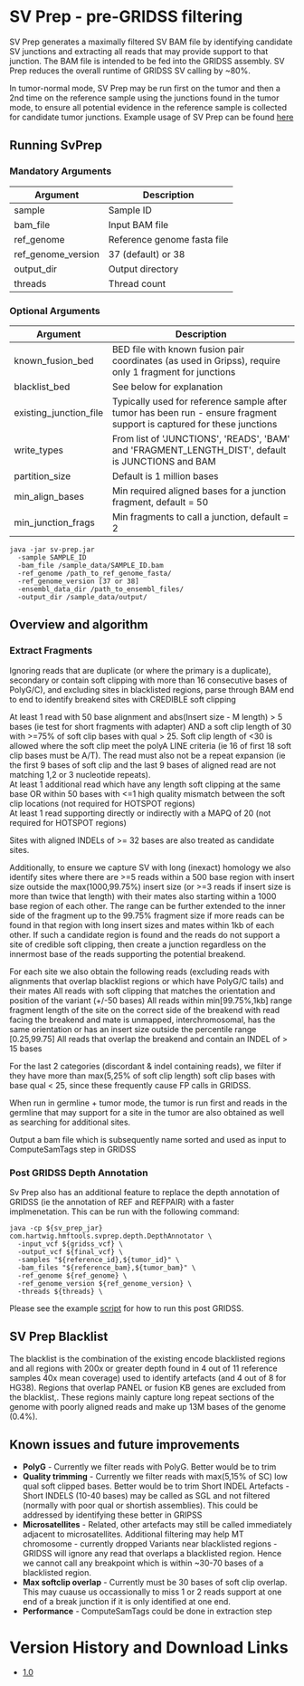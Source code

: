 # SV Prep - pre-GRIDSS filtering

SV Prep generates a maximally filtered SV BAM file by identifying candidate SV junctions and extracting all reads that may provide support to that junction. The BAM file is intended to be fed into the GRIDSS assembly.   SV Prep reduces the overall runtime of GRIDSS SV calling by ~80%.

In tumor-normal mode, SV Prep may be run first on the tumor and then a 2nd time on the reference sample using the junctions found in the tumor mode, to ensure all potential evidence in the reference sample is collected for candidate tumor junctions. Example usage of SV Prep can be found [here](https://github.com/hartwigmedical/hmftools/blob/master/pipeline/wgs_scripts/run_gridss)

## Running SvPrep

### Mandatory Arguments

Argument | Description 
---|---
sample | Sample ID
bam_file | Input BAM file
ref_genome | Reference genome fasta file
ref_genome_version | 37 (default) or 38
output_dir | Output directory
threads | Thread count

### Optional Arguments

Argument | Description 
---|---
known_fusion_bed | BED file with known fusion pair coordinates (as used in Gripss), require only 1 fragment for junctions
blacklist_bed | See below for explanation
existing_junction_file | Typically used for reference sample after tumor has been run - ensure fragment support is captured for these junctions
write_types | From list of 'JUNCTIONS', 'READS', 'BAM' and 'FRAGMENT_LENGTH_DIST', default is JUNCTIONS and BAM
partition_size | Default is 1 million bases
min_align_bases | Min required aligned bases for a junction fragment, default = 50
min_junction_frags | Min fragments to call a junction, default = 2

```
java -jar sv-prep.jar 
  -sample SAMPLE_ID
  -bam_file /sample_data/SAMPLE_ID.bam
  -ref_genome /path_to_ref_genome_fasta/
  -ref_genome_version [37 or 38] 
  -ensembl_data_dir /path_to_ensembl_files/
  -output_dir /sample_data/output/ 
```

## Overview and algorithm

### Extract Fragments

Ignoring reads that are duplicate (or where the primary is a duplicate), secondary or contain soft clipping with more than 16 consecutive bases of PolyG/C), and excluding sites in blacklisted regions, parse through BAM end to end to identify breakend sites with CREDIBLE soft clipping

At least 1 read with 50 base alignment and  abs(Insert size - M length) > 5 bases (ie test for short fragments with adapter) AND a soft clip length of 30 with >=75% of soft clip bases with qual > 25. Soft clip length of <30 is allowed where the soft clip meet the polyA LINE criteria (ie 16 of first 18 soft clip bases must be A/T). The read must also not be a repeat expansion (ie the first 9 bases of soft clip and the last 9 bases of aligned read are not matching 1,2 or 3 nucleotide repeats).       
At least 1 additional read which have any length soft clipping at the same base OR within 50 bases with <=1 high quality mismatch between the soft clip locations  (not required for HOTSPOT regions)   
At least 1 read supporting directly or indirectly with a MAPQ of 20 (not required for HOTSPOT regions)

Sites with aligned INDELs of >= 32 bases are also treated as candidate sites.

Additionally, to ensure we capture SV with long (inexact) homology we also identify sites where there are >=5 reads within a 500 base region with insert size outside the max(1000,99.75%) insert size (or >=3 reads if insert size is more than twice that length) with their mates also starting within a 1000 base region of each other. The range can be further extended to the inner side of the fragment up to the 99.75% fragment size if more reads can be found in that region with long insert sizes and mates within 1kb of each other.  If such a candidate region is found and the reads do not support a site of credible soft clipping, then create a junction regardless on the innermost base of the reads supporting the potential breakend.

For each site we also obtain the following reads (excluding reads with alignments that overlap blacklist regions or which have PolyG/C tails) and their mates
All reads with soft clipping that matches the orientation and position of the variant (+/-50 bases)
All reads within min[99.75%,1kb] range fragment length of the site on the correct side of the breakend with read facing the breakend and mate is unmapped, interchromosomal, has the same orientation or has an insert size outside the percentile range [0.25,99.75]
All reads that overlap the breakend and contain an INDEL of > 15 bases

For the last 2 categories (discordant & indel containing reads), we filter if they have more than max(5,25% of soft clip length) soft clip bases with base qual < 25, since these frequently cause FP calls in GRIDSS. 

When run in germline + tumor mode, the tumor is run first and reads in the germline that may support for a site in the tumor are also obtained as well as searching for additional sites.   

Output a bam file which is subsequently name sorted  and used as input to ComputeSamTags step in GRIDSS

### Post GRIDSS Depth Annotation

Sv Prep also has an additional feature to replace the depth annotation of GRIDSS (ie the annotation of REF and REFPAIR) with a faster implmenetation.  This can be run with the following command: 

```
java -cp ${sv_prep_jar} com.hartwig.hmftools.svprep.depth.DepthAnnotator \
  -input_vcf ${gridss_vcf} \
  -output_vcf ${final_vcf} \
  -samples "${reference_id},${tumor_id}" \
  -bam_files "${reference_bam},${tumor_bam}" \
  -ref_genome ${ref_genome} \
  -ref_genome_version ${ref_genome_version} \
  -threads ${threads} \
```

Please see the example [script](https://github.com/hartwigmedical/hmftools/blob/master/pipeline/wgs_scripts/run_gridss) for how to run this post GRIDSS.

## SV Prep Blacklist

The blacklist is the combination of the existing encode blacklisted regions and all regions with 200x or greater depth found in 4 out of 11 reference samples  40x mean coverage) used to identify artefacts (and 4 out of 8 for HG38).   Regions that overlap PANEL or fusion KB genes are excluded from the blacklist,. These  regions mainly capture long repeat sections of the genome with poorly aligned reads and make up 13M bases of the genome (0.4%).  

## Known issues and future improvements

- **PolyG** - Currently we filter reads with PolyG.   Better would be to trim
- **Quality trimming** - Currently we filter reads with max(5,15% of SC) low qual soft clipped bases.   Better would be to trim
Short INDEL Artefacts - Short INDELS (10-40 bases) may be called as SGL and not filtered (normally with poor qual or shortish assemblies).  This could be addressed by identifying these better in GRIPSS
- **Microsatellites** - Related, other artefacts may still be called immediately adjacent to microsatellites.   Additional filtering may help
MT chromosome - currently dropped
Variants near blacklisted regions - GRIDSS will ignore any read that overlaps a blacklisted region.   Hence we cannot call any breakpoint which is within ~30-70 bases of a blacklisted region.
- **Max softclip overlap** - Currently must be 30 bases of soft clip overlap.  This may cuause us occassionally to miss 1 or 2 reads support at one end of a break junction if it is only identified at one end.
- **Performance** - ComputeSamTags could be done in extraction step

# Version History and Download Links
- [1.0](https://github.com/hartwigmedical/hmftools/releases/tag/sv-prep-v1.0)
